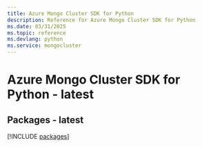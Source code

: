 ```yaml
---
title: Azure Mongo Cluster SDK for Python
description: Reference for Azure Mongo Cluster SDK for Python
ms.date: 03/31/2025
ms.topic: reference
ms.devlang: python
ms.service: mongocluster
---
```

# Azure Mongo Cluster SDK for Python - latest
## Packages - latest
[!INCLUDE [packages](mongo-cluster-index.md)]